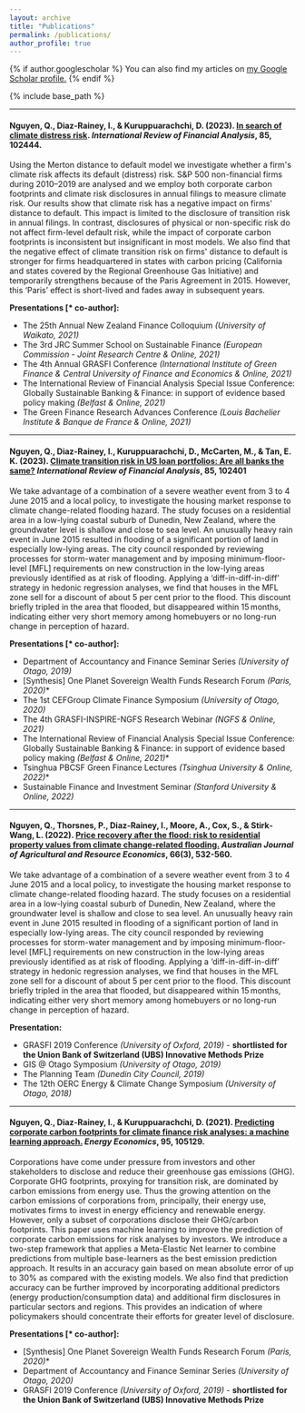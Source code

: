 ```yaml
---
layout: archive
title: "Publications"
permalink: /publications/
author_profile: true
---
```



{% if author.googlescholar %}
  You can also find my articles on <u><a href="{{author.googlescholar}}">my Google Scholar profile</a>.</u>
{% endif %}

{% include base_path %}

____________________________________________________________________________________________________________________________________________________________________
#### Nguyen, Q., Diaz-Rainey, I., & Kuruppuarachchi, D. (2023). [In search of climate distress risk](https://www.sciencedirect.com/science/article/pii/S1057521922003945). *International Review of Financial Analysis*, 85, 102444. ####

Using the Merton distance to default model we investigate whether a firm's climate risk affects its default (distress) risk. S&P 500 non-financial firms during 2010–2019 are analysed and we employ both corporate carbon footprints and climate risk disclosures in annual filings to measure climate risk. Our results show that climate risk has a negative impact on firms' distance to default. This impact is limited to the disclosure of transition risk in annual filings. In contrast, disclosures of physical or non-specific risk do not affect firm-level default risk, while the impact of corporate carbon footprints is inconsistent but insignificant in most models. We also find that the negative effect of climate transition risk on firms' distance to default is stronger for firms headquartered in states with carbon pricing (California and states covered by the Regional Greenhouse Gas Initiative) and temporarily strengthens because of the Paris Agreement in 2015. However, this ‘Paris’ effect is short-lived and fades away in subsequent years.

**Presentations [\* co-author]:**
- The 25th Annual New Zealand Finance Colloquium *(University of Waikato, 2021)*
- The 3rd JRC Summer School on Sustainable Finance *(European Commission - Joint Research Centre & Online, 2021)*
- The 4th Annual GRASFI Conference *(International Institute of Green Finance & Central University of Finance and Economics & Online,  2021)*
- The International Review of Financial Analysis Special Issue Conference: Globally Sustainable Banking & Finance: in support of evidence based policy making *(Belfast & Online, 2021)*
- The Green Finance Research Advances Conference *(Louis Bachelier Institute & Banque de France & Online, 2021)*

____________________________________________________________________________________________________________________________________________________________________
#### Nguyen, Q., Diaz-Rainey, I., Kuruppuarachchi, D., McCarten, M., & Tan, E. K. (2023). [Climate transition risk in US loan portfolios: Are all banks the same?](https://onlinelibrary.wiley.com/doi/full/10.1111/1467-8489.12471) *International Review of Financial Analysis*, 85, 102401 ####

We take advantage of a combination of a severe weather event from 3 to 4 June 2015 and a local policy, to investigate the housing market response to climate change-related flooding hazard. The study focuses on a residential area in a low-lying coastal suburb of Dunedin, New Zealand, where the groundwater level is shallow and close to sea level. An unusually heavy rain event in June 2015 resulted in flooding of a significant portion of land in especially low-lying areas. The city council responded by reviewing processes for storm-water management and by imposing minimum-floor-level [MFL] requirements on new construction in the low-lying areas previously identified as at risk of flooding. Applying a ‘diff-in-diff-in-diff’ strategy in hedonic regression analyses, we find that houses in the MFL zone sell for a discount of about 5 per cent prior to the flood. This discount briefly tripled in the area that flooded, but disappeared within 15 months, indicating either very short memory among homebuyers or no long-run change in perception of hazard.

**Presentations [\* co-author]:**
- Department of Accountancy and Finance Seminar Series *(University of Otago, 2019)*
- \[Synthesis\] One Planet Sovereign Wealth Funds Research Forum *(Paris, 2020)*\*
- The 1st CEFGroup Climate Finance Symposium *(University of Otago, 2020)*
- The 4th GRASFI-INSPIRE-NGFS Research Webinar *(NGFS & Online, 2021)*
- The International Review of Financial Analysis Special Issue Conference: Globally Sustainable Banking & Finance: in support of evidence based policy making *(Belfast & Online, 2021)*\*
- Tsinghua PBCSF Green Finance Lectures *(Tsinghua University & Online, 2022)*\*
- Sustainable Finance and Investment Seminar *(Stanford University & Online, 2022)* 
 
____________________________________________________________________________________________________________________________________________________________________
#### Nguyen, Q., Thorsnes, P., Diaz‐Rainey, I., Moore, A., Cox, S., & Stirk‐Wang, L. (2022). [Price recovery after the flood: risk to residential property values from climate change‐related flooding.](https://onlinelibrary.wiley.com/doi/full/10.1111/1467-8489.12471) *Australian Journal of Agricultural and Resource Economics*, 66(3), 532-560.  ####

We take advantage of a combination of a severe weather event from 3 to 4 June 2015 and a local policy, to investigate the housing market response to climate change-related flooding hazard. The study focuses on a residential area in a low-lying coastal suburb of Dunedin, New Zealand, where the groundwater level is shallow and close to sea level. An unusually heavy rain event in June 2015 resulted in flooding of a significant portion of land in especially low-lying areas. The city council responded by reviewing processes for storm-water management and by imposing minimum-floor-level [MFL] requirements on new construction in the low-lying areas previously identified as at risk of flooding. Applying a ‘diff-in-diff-in-diff’ strategy in hedonic regression analyses, we find that houses in the MFL zone sell for a discount of about 5 per cent prior to the flood. This discount briefly tripled in the area that flooded, but disappeared within 15 months, indicating either very short memory among homebuyers or no long-run change in perception of hazard.

**Presentation:**
- GRASFI 2019 Conference *(University of Oxford, 2019)* - **shortlisted for the Union Bank of Switzerland (UBS) Innovative Methods Prize**
- GIS @ Otago Symposium *(University of Otago, 2019)* 
- The Planning Team *(Dunedin City Council, 2019)* 
- The 12th OERC Energy & Climate Change Symposium *(University of Otago, 2018)*   

____________________________________________________________________________________________________________________________________________________________________
#### Nguyen, Q., Diaz-Rainey, I., & Kuruppuarachchi, D. (2021). [Predicting corporate carbon footprints for climate finance risk analyses: a machine learning approach.](https://www.sciencedirect.com/science/article/pii/S0140988321000347) *Energy Economics*, 95, 105129. ####

Corporations have come under pressure from investors and other stakeholders to disclose and reduce their greenhouse gas emissions (GHG). Corporate GHG footprints, proxying for transition risk, are dominated by carbon emissions from energy use. Thus the growing attention on the carbon emissions of corporations from, principally, their energy use, motivates firms to invest in energy efficiency and renewable energy. However, only a subset of corporations disclose their GHG/carbon footprints. This paper uses machine learning to improve the prediction of corporate carbon emissions for risk analyses by investors. We introduce a two-step framework that applies a Meta-Elastic Net learner to combine predictions from multiple base-learners as the best emission prediction approach. It results in an accuracy gain based on mean absolute error of up to 30% as compared with the existing models. We also find that prediction accuracy can be further improved by incorporating additional predictors (energy production/consumption data) and additional firm disclosures in particular sectors and regions. This provides an indication of where policymakers should concentrate their efforts for greater level of disclosure.


**Presentations [\* co-author]:**
- \[Synthesis\] One Planet Sovereign Wealth Funds Research Forum *(Paris, 2020)*\*
- Department of Accountancy and Finance Seminar Series *(University of Otago, 2020)*
- GRASFI 2019 Conference *(University of Oxford, 2019)* - **shortlisted for the Union Bank of Switzerland (UBS) Innovative Methods Prize**


